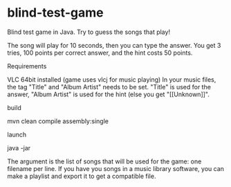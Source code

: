 # blind-test-game

Blind test game in Java.
Try to guess the songs that play!

The song will play for 10 seconds, then you can type the answer.
You get 3 tries, 100 points per correct answer, and the hint costs 50 points.

Requirements

  VLC 64bit installed (game uses vlcj for music playing)
  In your music files, the tag "Title" and "Album Artist" needs to be set.
  "Title" is used for the answer, "Album Artist" is used for the hint (else you get "[[Unknown]]".

build

  mvn clean compile assembly:single

launch

  java -jar <jarfile> <file>

The <file> argument is the list of songs that will be used for the game: one filename per line.
If you have you songs in a music library software, you can make a playlist and export it to get a compatible file.
